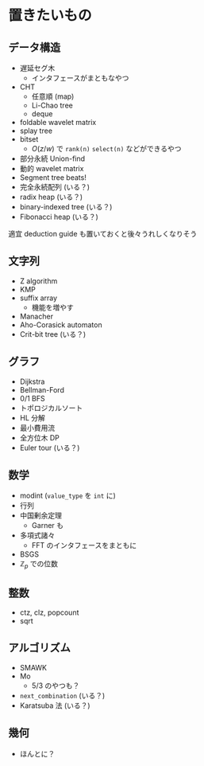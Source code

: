 # 置きたいもの

## データ構造
- 遅延セグ木
  - インタフェースがまともなやつ
- CHT
  - 任意順 (map)
  - Li-Chao tree
  - deque
- foldable wavelet matrix
- splay tree
- bitset
  - $O(z/w)$ で `rank(n)` `select(n)` などができるやつ
- 部分永続 Union-find
- 動的 wavelet matrix
- Segment tree beats!
- 完全永続配列 (いる？)
- radix heap (いる？)
- binary-indexed tree (いる？)
- Fibonacci heap (いる？)

適宜 deduction guide も置いておくと後々うれしくなりそう

## 文字列
- Z algorithm
- KMP
- suffix array
  - 機能を増やす
- Manacher
- Aho-Corasick automaton
- Crit-bit tree (いる？)

## グラフ
- Dijkstra
- Bellman-Ford
- 0/1 BFS
- トポロジカルソート
- HL 分解
- 最小費用流
- 全方位木 DP
- Euler tour (いる？)

## 数学
- modint (`value_type` を `int` に)
- 行列
- 中国剰余定理
  - Garner も
- 多項式諸々
  - FFT のインタフェースをまともに
- BSGS
- $\mathbb{Z}_p$ での位数

## 整数
- ctz, clz, popcount
- sqrt

## アルゴリズム
- SMAWK
- Mo
  - 5/3 のやつも？
- `next_combination` (いる？)
- Karatsuba 法 (いる？)

## 幾何
- ほんとに？
